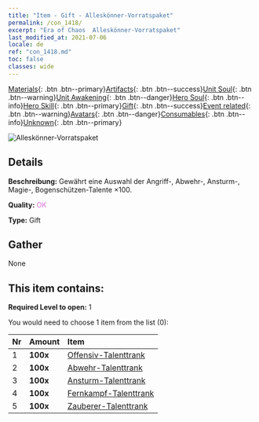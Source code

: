 ```yaml
---
title: "Item - Gift - Alleskönner-Vorratspaket"
permalink: /con_1418/
excerpt: "Era of Chaos  Alleskönner-Vorratspaket"
last_modified_at: 2021-07-06
locale: de
ref: "con_1418.md"
toc: false
classes: wide
---
```

 [Materials](/ItemsDE/){: .btn .btn--primary}[Artifacts](/ItemsDE/Artifacts/){: .btn .btn--success}[Unit Soul](/ItemsDE/UnitSoul/){: .btn .btn--warning}[Unit Awakening](/ItemsDE/UnitAwakening/){: .btn .btn--danger}[Hero Soul](/ItemsDE/HeroSoul/){: .btn .btn--info}[Hero Skill](/ItemsDE/HeroSkill/){: .btn .btn--primary}[Gift](/ItemsDE/Gift/){: .btn .btn--success}[Event related](/ItemsDE/Events/){: .btn .btn--warning}[Avatars](/ItemsDE/Avatars/){: .btn .btn--danger}[Consumables](/ItemsDE/Consumables/){: .btn .btn--info}[Unknown](/ItemsDE/Unknown/){: .btn .btn--primary}

 ![Alleskönner-Vorratspaket](/images/t/i_907032.png)

## Details
 **Beschreibung:** Gewährt eine Auswahl der Angriff-, Abwehr-, Ansturm-, Magie-, Bogenschützen-Talente ×100.

 **Quality:** <span style="color: #DA70D6">OK</span>

 **Type:** Gift

## Gather

  None

## This item contains:

 **Required Level to open:** 1

 You would need to choose 1 item from the list (0):

  | Nr | Amount |     Item    |
  |:---|:-------|:------------|
  | 1 |  **100x** | [Offensiv-Talenttrank](/ItemsDE/con_786/) |  | 
  | 2 |  **100x** | [Abwehr-Talenttrank](/ItemsDE/con_787/) |  | 
  | 3 |  **100x** | [Ansturm-Talenttrank](/ItemsDE/con_788/) |  | 
  | 4 |  **100x** | [Fernkampf-Talenttrank](/ItemsDE/con_789/) |  | 
  | 5 |  **100x** | [Zauberer-Talenttrank](/ItemsDE/con_790/) |  | 
